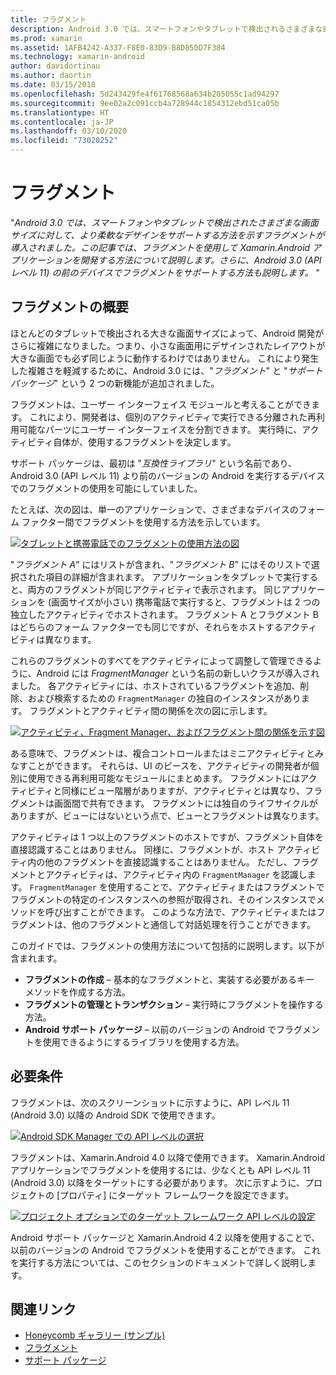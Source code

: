 ```yaml
---
title: フラグメント
description: Android 3.0 では、スマートフォンやタブレットで検出されるさまざまな画面サイズに対して、より柔軟なデザインをサポートする方法を示すフラグメントが導入されました。 この記事では、フラグメントを使用して Xamarin.Android アプリケーションを開発する方法について説明します。さらに、Android 3.0 (API レベル 11) より前のデバイスでフラグメントをサポートする方法も説明します。
ms.prod: xamarin
ms.assetid: 1AFB4242-A337-F8E0-83D9-B8D850D7F384
ms.technology: xamarin-android
author: davidortinau
ms.author: daortin
ms.date: 03/15/2018
ms.openlocfilehash: 5d243429fe4f61768568a634b205055c1ad94297
ms.sourcegitcommit: 9ee02a2c091ccb4a728944c1854312ebd51ca05b
ms.translationtype: HT
ms.contentlocale: ja-JP
ms.lasthandoff: 03/10/2020
ms.locfileid: "73020252"
---
```

# <a name="fragments"></a>フラグメント

"_Android 3.0 では、スマートフォンやタブレットで検出されたさまざまな画面サイズに対して、より柔軟なデザインをサポートする方法を示すフラグメントが導入されました。この記事では、フラグメントを使用して Xamarin.Android アプリケーションを開発する方法について説明します。さらに、Android 3.0 (API レベル 11) の前のデバイスでフラグメントをサポートする方法も説明します。_ "

## <a name="fragments-overview"></a>フラグメントの概要

ほとんどのタブレットで検出される大きな画面サイズによって、Android 開発がさらに複雑になりました。つまり、小さな画面用にデザインされたレイアウトが大きな画面でも必ず同じように動作するわけではありません。 これにより発生した複雑さを軽減するために、Android 3.0 には、"*フラグメント*" と "*サポート パッケージ*" という 2 つの新機能が追加されました。

フラグメントは、ユーザー インターフェイス モジュールと考えることができます。 これにより、開発者は、個別のアクティビティで実行できる分離された再利用可能なパーツにユーザー インターフェイスを分割できます。 実行時に、アクティビティ自体が、使用するフラグメントを決定します。

サポート パッケージは、最初は "*互換性ライブラリ*" という名前であり、Android 3.0 (API レベル 11) より前のバージョンの Android を実行するデバイスでのフラグメントの使用を可能にしていました。

たとえば、次の図は、単一のアプリケーションで、さまざまなデバイスのフォーム ファクター間でフラグメントを使用する方法を示しています。

[![タブレットと携帯電話でのフラグメントの使用方法の図](images/00.png)](images/00.png#lightbox)

"*フラグメント A*" にはリストが含まれ、"*フラグメント B*" にはそのリストで選択された項目の詳細が含まれます。 アプリケーションをタブレットで実行すると、両方のフラグメントが同じアクティビティで表示されます。 同じアプリケーションを (画面サイズが小さい) 携帯電話で実行すると、フラグメントは 2 つの独立したアクティビティでホストされます。 フラグメント A とフラグメント B はどちらのフォーム ファクターでも同じですが、それらをホストするアクティビティは異なります。

これらのフラグメントのすべてをアクティビティによって調整して管理できるように、Android には *FragmentManager* という名前の新しいクラスが導入されました。 各アクティビティには、ホストされているフラグメントを追加、削除、および検索するための `FragmentManager` の独自のインスタンスがあります。 フラグメントとアクティビティ間の関係を次の図に示します。

[![アクティビティ、Fragment Manager、およびフラグメント間の関係を示す図](images/01.png)](images/01.png#lightbox)

ある意味で、フラグメントは、複合コントロールまたはミニアクティビティとみなすことができます。 それらは、UI のピースを、アクティビティの開発者が個別に使用できる再利用可能なモジュールにまとめます。 フラグメントにはアクティビティと同様にビュー階層がありますが、アクティビティとは異なり、フラグメントは画面間で共有できます。 フラグメントには独自のライフサイクルがありますが、ビューにはないという点で、ビューとフラグメントは異なります。

アクティビティは 1 つ以上のフラグメントのホストですが、フラグメント自体を直接認識することはありません。 同様に、フラグメントが、ホスト アクティビティ内の他のフラグメントを直接認識することはありません。 ただし、フラグメントとアクティビティは、アクティビティ内の `FragmentManager` を認識します。 `FragmentManager` を使用することで、アクティビティまたはフラグメントでフラグメントの特定のインスタンスへの参照が取得され、そのインスタンスでメソッドを呼び出すことができます。 このような方法で、アクティビティまたはフラグメントは、他のフラグメントと通信して対話処理を行うことができます。

このガイドでは、フラグメントの使用方法について包括的に説明します。以下が含まれます。

- **フラグメントの作成** – 基本的なフラグメントと、実装する必要があるキー メソッドを作成する方法。
- **フラグメントの管理とトランザクション** – 実行時にフラグメントを操作する方法。
- **Android サポート パッケージ** – 以前のバージョンの Android でフラグメントを使用できるようにするライブラリを使用する方法。

## <a name="requirements"></a>必要条件

フラグメントは、次のスクリーンショットに示すように、API レベル 11 (Android 3.0) 以降の Android SDK で使用できます。

[![Android SDK Manager での API レベルの選択](images/02.png)](images/02.png#lightbox)

フラグメントは、Xamarin.Android 4.0 以降で使用できます。 Xamarin.Android アプリケーションでフラグメントを使用するには、少なくとも API レベル 11 (Android 3.0) 以降をターゲットにする必要があります。 次に示すように、プロジェクトの [プロパティ] にターゲット フレームワークを設定できます。

[![プロジェクト オプションでのターゲット フレームワーク API レベルの設定](images/03-sml.png)](images/03.png#lightbox)

Android サポート パッケージと Xamarin.Android 4.2 以降を使用することで、以前のバージョンの Android でフラグメントを使用することができます。 これを実行する方法については、このセクションのドキュメントで詳しく説明します。

## <a name="related-links"></a>関連リンク

- [Honeycomb ギャラリー (サンプル)](https://docs.microsoft.com/samples/xamarin/monodroid-samples/honeycombgallery)
- [フラグメント](https://developer.android.com/guide/topics/fundamentals/fragments.html)
- [サポート パッケージ](https://developer.android.com/sdk/compatibility-library.html)
